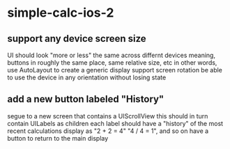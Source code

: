 # simple-calc-ios-2
## support any device screen size
UI should look "more or less" the same across differnt devices
meaning, buttons in roughly the same place, same relative size, etc
in other words, use AutoLayout to create a generic display
support screen rotation
be able to use the device in any orientation without losing state
## add a new button labeled "History"
segue to a new screen that contains a UIScrollView
this should in turn contain UILabels as children
each label should have a "history" of the most recent calculations
display as "2 + 2 = 4" "4 / 4 = 1", and so on
have a button to return to the main display
